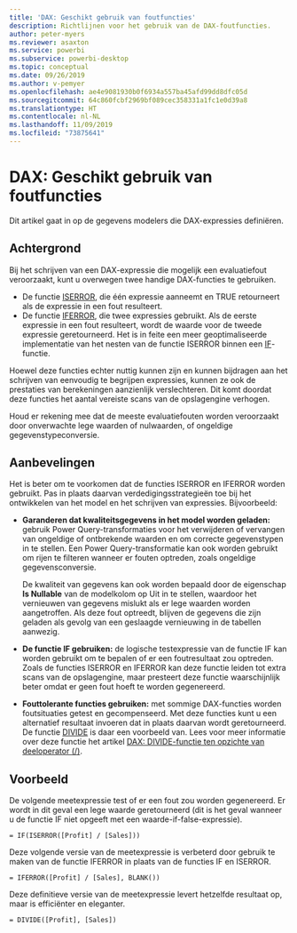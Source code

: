 ```yaml
---
title: 'DAX: Geschikt gebruik van foutfuncties'
description: Richtlijnen voor het gebruik van de DAX-foutfuncties.
author: peter-myers
ms.reviewer: asaxton
ms.service: powerbi
ms.subservice: powerbi-desktop
ms.topic: conceptual
ms.date: 09/26/2019
ms.author: v-pemyer
ms.openlocfilehash: ae4e9081930b0f6934a557ba45afd99dd8dfc05d
ms.sourcegitcommit: 64c860fcbf2969bf089cec358331a1fc1e0d39a8
ms.translationtype: HT
ms.contentlocale: nl-NL
ms.lasthandoff: 11/09/2019
ms.locfileid: "73875641"
---
```

# <a name="dax-appropriate-use-of-error-functions"></a>DAX: Geschikt gebruik van foutfuncties

Dit artikel gaat in op de gegevens modelers die DAX-expressies definiëren.

## <a name="background"></a>Achtergrond

Bij het schrijven van een DAX-expressie die mogelijk een evaluatiefout veroorzaakt, kunt u overwegen twee handige DAX-functies te gebruiken.

- De functie [ISERROR](/dax/iserror-function-dax), die één expressie aanneemt en TRUE retourneert als de expressie in een fout resulteert.
- De functie [IFERROR](/dax/iferror-function-dax), die twee expressies gebruikt. Als de eerste expressie in een fout resulteert, wordt de waarde voor de tweede expressie geretourneerd. Het is in feite een meer geoptimaliseerde implementatie van het nesten van de functie ISERROR binnen een [IF](/dax/if-function-dax)-functie.

Hoewel deze functies echter nuttig kunnen zijn en kunnen bijdragen aan het schrijven van eenvoudig te begrijpen expressies, kunnen ze ook de prestaties van berekeningen aanzienlijk verslechteren. Dit komt doordat deze functies het aantal vereiste scans van de opslagengine verhogen.

Houd er rekening mee dat de meeste evaluatiefouten worden veroorzaakt door onverwachte lege waarden of nulwaarden, of ongeldige gegevenstypeconversie.

## <a name="recommendations"></a>Aanbevelingen

Het is beter om te voorkomen dat de functies ISERROR en IFERROR worden gebruikt. Pas in plaats daarvan verdedigingsstrategieën toe bij het ontwikkelen van het model en het schrijven van expressies. Bijvoorbeeld:

- **Garanderen dat kwaliteitsgegevens in het model worden geladen:** gebruik Power Query-transformaties voor het verwijderen of vervangen van ongeldige of ontbrekende waarden en om correcte gegevenstypen in te stellen. Een Power Query-transformatie kan ook worden gebruikt om rijen te filteren wanneer er fouten optreden, zoals ongeldige gegevensconversie.

    De kwaliteit van gegevens kan ook worden bepaald door de eigenschap **Is Nullable** van de modelkolom op Uit in te stellen, waardoor het vernieuwen van gegevens mislukt als er lege waarden worden aangetroffen. Als deze fout optreedt, blijven de gegevens die zijn geladen als gevolg van een geslaagde vernieuwing in de tabellen aanwezig.
- **De functie IF gebruiken:** de logische testexpressie van de functie IF kan worden gebruikt om te bepalen of er een foutresultaat zou optreden. Zoals de functies ISERROR en IFERROR kan deze functie leiden tot extra scans van de opslagengine, maar presteert deze functie waarschijnlijk beter omdat er geen fout hoeft te worden gegenereerd.
- **Fouttolerante functies gebruiken:** met sommige DAX-functies worden foutsituaties getest en gecompenseerd. Met deze functies kunt u een alternatief resultaat invoeren dat in plaats daarvan wordt geretourneerd. De functie [DIVIDE](/dax/divide-function-dax) is daar een voorbeeld van. Lees voor meer informatie over deze functie het artikel [DAX: DIVIDE-functie ten opzichte van deeloperator (/)](dax-divide-function-operator.md).

## <a name="example"></a>Voorbeeld

De volgende meetexpressie test of er een fout zou worden gegenereerd. Er wordt in dit geval een lege waarde geretourneerd (dit is het geval wanneer u de functie IF niet opgeeft met een waarde-if-false-expressie).
```dax
= IF(ISERROR([Profit] / [Sales]))
```
Deze volgende versie van de meetexpressie is verbeterd door gebruik te maken van de functie IFERROR in plaats van de functies IF en ISERROR.
```dax
= IFERROR([Profit] / [Sales], BLANK())
```
Deze definitieve versie van de meetexpressie levert hetzelfde resultaat op, maar is efficiënter en eleganter.
```dax
= DIVIDE([Profit], [Sales])
```